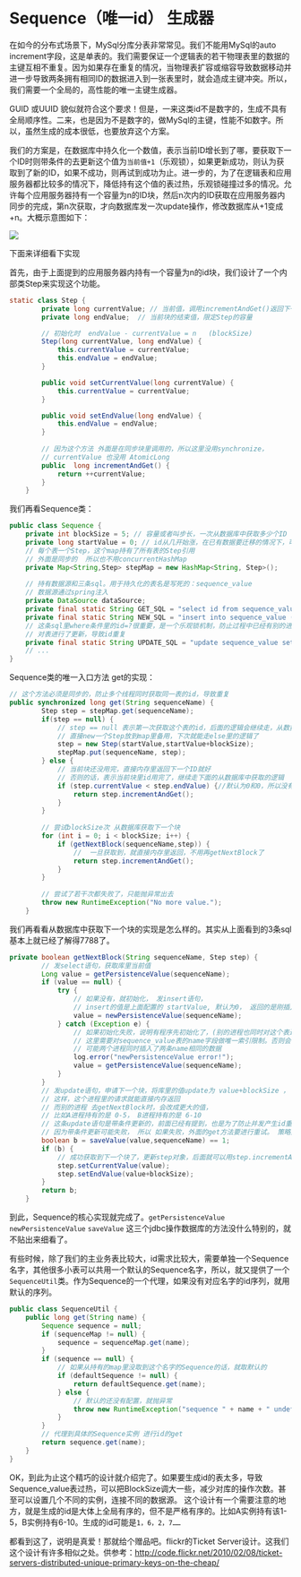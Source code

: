 # Sequence（唯一id） 生成器

在如今的分布式场景下，MySql分库分表非常常见。我们不能用MySql的auto increment字段，这是单表的。我们需要保证一个逻辑表的若干物理表里的数据的主键互相不重复。因为如果存在重复的情况，当物理表扩容或缩容导致数据移动并进一步导致两条拥有相同ID的数据进入到一张表里时，就会造成主键冲突。所以，我们需要一个全局的，高性能的唯一主键生成器。

GUID 或UUID 貌似就符合这个要求！但是，一来这类id不是数字的，生成不具有全局顺序性。二来，也是因为不是数字的，做MySql的主键，性能不如数字。所以，虽然生成的成本很低，也要放弃这个方案。

我们的方案是，在数据库中持久化一个数值，表示当前ID增长到了哪，要获取下一个ID时则带条件的去更新这个值为`当前值+1`（乐观锁），如果更新成功，则认为获取到了新的ID，如果不成功，则再试到成功为止。进一步的，为了在逻辑表和应用服务器都比较多的情况下，降低持有这个值的表过热，乐观锁碰撞过多的情况。允许每个应用服务器持有一个容量为n的ID块，然后n次内的ID获取在应用服务器内同步的完成，第n次获取，才向数据库发一次update操作，修改数据库从+1变成+n。大概示意图如下：

![](https://ws4.sinaimg.cn/large/006tKfTcly1fs1kchrygtj310l0tsjxt.jpg)

下面来详细看下实现

首先，由于上面提到的应用服务器内持有一个容量为n的id块，我们设计了一个内部类Step来实现这个功能。

```java
static class Step {
        private long currentValue; // 当前值，调用incrementAndGet()返回下一个id
        private long endValue;  // 当前块的结束值，限定Step的容量

    	// 初始化时  endValue - currentValue = n   (blockSize)
        Step(long currentValue, long endValue) {
            this.currentValue = currentValue;
            this.endValue = endValue;
        }

        public void setCurrentValue(long currentValue) {
            this.currentValue = currentValue;
        }

        public void setEndValue(long endValue) {
            this.endValue = endValue;
        }
      
        // 因为这个方法 外面是在同步块里调用的，所以这里没用synchronize，
        // currentValue 也没用 AtomicLong
        public  long incrementAndGet() {
            return ++currentValue;
        }
    }
```

我们再看Sequence类：

```java
public class Sequence {
    private int blockSize = 5; // 容量或者叫步长，一次从数据库中获取多少个ID
    private long startValue = 0; // id从几开始涨，在已有数据要迁移的情况下，可以设置为非零的数
    // 每个表一个Step，这个map持有了所有表的Step引用
    // 外面是同步的  所以也不用concurrentHashMap
    private Map<String,Step> stepMap = new HashMap<String, Step>();
    
    // 持有数据源和三条sql。用于持久化的表名是写死的：sequence_value
    // 数据源通过spring注入
    private DataSource dataSource;
    private final static String GET_SQL = "select id from sequence_value where name = ?";
    private final static String NEW_SQL = "insert into sequence_value (id,name) values (?,?)";
    // 这条sql里where条件里的id=?很重要，是一个乐观锁机制，防止过程中已经有别的进程(别的Sequence实例)
    // 对表进行了更新，导致id重复
    private final static String UPDATE_SQL = "update sequence_value set id = ?  where name = ? and id = ?";
    // ...
}
```

Sequence类的唯一入口方法 get的实现：

```java
// 这个方法必须是同步的，防止多个线程同时获取同一表的id，导致重复
public synchronized long get(String sequenceName) {
        Step step = stepMap.get(sequenceName);
    	if(step == null) {
            // step == null 表示第一次获取这个表的id，后面的逻辑会继续走，从数据库中读入
            // 直接new一个Step放到map里备用，下次就能走else里的逻辑了
            step = new Step(startValue,startValue+blockSize);
            stepMap.put(sequenceName, step);
        } else {
            // 当前块还没用完，直接内存里返回下一个ID就好
            // 否则的话，表示当前块里id用完了，继续走下面的从数据库中获取的逻辑
            if (step.currentValue < step.endValue) {//默认为0和0，所以没有错
                return step.incrementAndGet();
            }
        }
    
        // 尝试blockSize次 从数据库获取下一个块
        for (int i = 0; i < blockSize; i++) {
            if (getNextBlock(sequenceName,step)) {
                //  一旦获取到，就直接内存里返回，不用再getNextBlock了
                return step.incrementAndGet();
            }
        }
    
        // 尝试了若干次都失败了，只能抛异常出去
        throw new RuntimeException("No more value.");
    }
```

我们再看看从数据库中获取下一个块的实现是怎么样的。其实从上面看到的3条sql基本上就已经了解得7788了。

```java
private boolean getNextBlock(String sequenceName, Step step) {
    	// 发select语句，获取库里当前值
        Long value = getPersistenceValue(sequenceName);
        if (value == null) {
            try {
                // 如果没有，就初始化， 发insert语句，
                // insert的值是上面配置的 startValue, 默认为0， 返回的是刚插入的值
                value = newPersistenceValue(sequenceName); 
            } catch (Exception e) {
                // 如果初始化失败，说明有程序先初始化了，(别的进程也同时对这个表进行id获取)
                // 这里需要对sequence_value表的name字段做唯一索引限制。否则会有问题
                // 可能两个进程同时插入了两条name相同的数据
                log.error("newPersistenceValue error!");
                value = getPersistenceValue(sequenceName); 
            }
        }
        // 发update语句，申请下一个块，将库里的值update为 value+blockSize ，
        // 这样，这个进程里的请求就能直接内存返回
        // 而别的进程 去getNextBlock时，会改成更大的值，
        // 比如A进程持有的是 0-5， B进程持有的是 6-10
     	// 这条update语句是带条件更新的，前面已经有提到，也是为了防止并发产生id重复
        // 因为带条件更新可能失败， 所以 如果失败，外面的get方法要进行重试。 策略是重试blockSize次
        boolean b = saveValue(value,sequenceName) == 1;
        if (b) {
            // 成功获取到下一个块了，更新step对象，后面就可以用step.incrementAndGet()了。
            step.setCurrentValue(value);
            step.setEndValue(value+blockSize);
        }
        return b;
    }
```

到此，Sequence的核心实现就完成了。`getPersistenceValue` `newPersistenceValue`  `saveValue` 这三个jdbc操作数据库的方法没什么特别的，就不贴出来细看了。

有些时候，除了我们的主业务表比较大，id需求比较大，需要单独一个Sequence名字，其他很多小表可以共用一个默认的Sequence名字，所以，就又提供了一个`SequenceUtil`类。作为Sequence的一个代理，如果没有对应名字的id序列，就用默认的序列。

```java
public class SequenceUtil {
	public long get(String name) {
        Sequence sequence = null;
        if (sequenceMap != null) {
            sequence = sequenceMap.get(name);
        }
        if (sequence == null) {
            // 如果从持有的map里没取到这个名字的Sequence的话，就取默认的
            if (defaultSequence != null) {
                return defaultSequence.get(name);
            } else {
                // 默认的还没有配置，就抛异常
                throw new RuntimeException("sequence " + name + " undefined!");
            }
        }
        // 代理到具体的Sequence实例 进行id的get
        return sequence.get(name);
    }
}
```



OK，到此为止这个精巧的设计就介绍完了。如果要生成id的表太多，导致Sequence_value表过热，可以把BlockSize调大一些，减少对库的操作次数。甚至可以设置几个不同的实例，连接不同的数据源。 这个设计有一个需要注意的地方，就是生成的id是大体上全局有序的，但不是严格有序的。比如A实例持有该1-5，B实例持有6-10。生成的id可能是`1，6，2，7……` 

都看到这了，说明是真爱！那就给个赠品吧。flickr的Ticket Server设计。这我们这个设计有许多相似之处。供参考：http://code.flickr.net/2010/02/08/ticket-servers-distributed-unique-primary-keys-on-the-cheap/